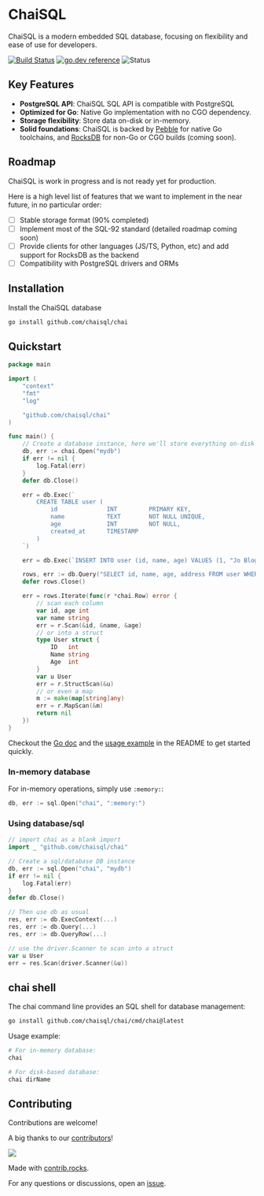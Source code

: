 # ChaiSQL

ChaiSQL is a modern embedded SQL database, focusing on flexibility and ease of use for developers.

[![Build Status](https://github.com/chaisql/chai/actions/workflows/go.yml/badge.svg)](https://github.com/chaisql/chai/actions/workflows/go.yml)
[![go.dev reference](https://img.shields.io/badge/go.dev-reference-007d9c?logo=go&logoColor=white&style=flat-square)](https://pkg.go.dev/github.com/chaisql/chai)
![Status](https://img.shields.io/badge/Project%20Stage-Development-yellow)

## Key Features

- **PostgreSQL API**: ChaiSQL SQL API is compatible with PostgreSQL
- **Optimized for Go**: Native Go implementation with no CGO dependency.
- **Storage flexibility**: Store data on-disk or in-memory.
- **Solid foundations**: ChaiSQL is backed by [Pebble](https://github.com/cockroachdb/pebble) for native Go toolchains, and [RocksDB](https://rocksdb.org/) for non-Go or CGO builds (coming soon).

## Roadmap

ChaiSQL is work in progress and is not ready yet for production.

Here is a high level list of features that we want to implement in the near future, in no particular order:

- [ ] Stable storage format (90% completed)
- [ ] Implement most of the SQL-92 standard (detailed roadmap coming soon)
- [ ] Provide clients for other languages (JS/TS, Python, etc) and add support for RocksDB as the backend
- [ ] Compatibility with PostgreSQL drivers and ORMs

## Installation

Install the ChaiSQL database

```bash
go install github.com/chaisql/chai
```

## Quickstart

```go
package main

import (
    "context"
    "fmt"
    "log"

    "github.com/chaisql/chai"
)

func main() {
    // Create a database instance, here we'll store everything on-disk
    db, err := chai.Open("mydb")
    if err != nil {
        log.Fatal(err)
    }
    defer db.Close()

    err = db.Exec(`
        CREATE TABLE user (
            id              INT         PRIMARY KEY,
            name            TEXT        NOT NULL UNIQUE,
            age             INT         NOT NULL,
            created_at      TIMESTAMP
        )
    `)

    err = db.Exec(`INSERT INTO user (id, name, age) VALUES (1, "Jo Bloggs", 33)`)

    rows, err := db.Query("SELECT id, name, age, address FROM user WHERE age >= 18")
    defer rows.Close()

    err = rows.Iterate(func(r *chai.Row) error {
        // scan each column
        var id, age int
        var name string
        err = r.Scan(&id, &name, &age)
        // or into a struct
        type User struct {
            ID   int
            Name string
            Age  int
        }
        var u User
        err = r.StructScan(&u)
        // or even a map
        m := make(map[string]any)
        err = r.MapScan(&m)
        return nil
    })
}
```

Checkout the [Go doc](https://pkg.go.dev/github.com/chaisql/chai) and the [usage example](#usage) in the README to get started quickly.

### In-memory database

For in-memory operations, simply use `:memory:`:

```go
db, err := sql.Open("chai", ":memory:")
```

### Using database/sql

```go
// import chai as a blank import
import _ "github.com/chaisql/chai"

// Create a sql/database DB instance
db, err := sql.Open("chai", "mydb")
if err != nil {
    log.Fatal(err)
}
defer db.Close()

// Then use db as usual
res, err := db.ExecContext(...)
res, err := db.Query(...)
res, err := db.QueryRow(...)

// use the driver.Scanner to scan into a struct
var u User
err = res.Scan(driver.Scanner(&u))
```

## chai shell

The chai command line provides an SQL shell for database management:

```bash
go install github.com/chaisql/chai/cmd/chai@latest
```

Usage example:

```bash
# For in-memory database:
chai

# For disk-based database:
chai dirName
```

## Contributing

Contributions are welcome!

A big thanks to our [contributors](https://github.com/chaisql/chai/graphs/contributors)!

<a href="https://github.com/chaisql/chai/graphs/contributors">
  <img src="https://contrib.rocks/image?repo=chaisql/chai" />
</a>

Made with [contrib.rocks](https://contrib.rocks).

For any questions or discussions, open an [issue](https://github.com/chaisql/chai/issues/new).
